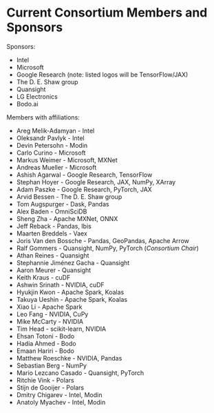 # Current Consortium Members and Sponsors

Sponsors:

- Intel
- Microsoft
- Google Research (note: listed logos will be TensorFlow/JAX)
- The D. E. Shaw group
- Quansight
- LG Electronics
- Bodo.ai

Members with affiliations:

- Areg Melik-Adamyan - Intel
- Oleksandr Pavlyk - Intel
- Devin Petersohn - Modin
- Carlo Curino - Microsoft
- Markus Weimer - Microsoft, MXNet
- Andreas Mueller - Microsoft
- Ashish Agarwal - Google Research, TensorFlow
- Stephan Hoyer - Google Research, JAX, NumPy, XArray
- Adam Paszke - Google Research, PyTorch, JAX
- Arvid Bessen - The D. E. Shaw group
- Tom Augspurger - Dask, Pandas
- Alex Baden - OmniSciDB
- Sheng Zha - Apache MXNet, ONNX
- Jeff Reback - Pandas, Ibis
- Maarten Breddels - Vaex
- Joris Van den Bossche - Pandas, GeoPandas, Apache Arrow
- Ralf Gommers - Quansight, NumPy, PyTorch (_Consortium Chair_)
- Athan Reines - Quansight
- Stephannie Jiménez Gacha - Quansight
- Aaron Meurer - Quansight
- Keith Kraus - cuDF
- Ashwin Srinath - NVIDIA, cuDF
- Hyukjin Kwon - Apache Spark, Koalas
- Takuya Ueshin - Apache Spark, Koalas
- Xiao Li - Apache Spark
- Leo Fang - NVIDIA, CuPy
- Mike McCarty - NVIDIA
- Tim Head - scikit-learn, NVIDIA
- Ehsan Totoni - Bodo
- Hadia Ahmed - Bodo
- Emaan Hariri - Bodo
- Matthew Roeschke - NVIDIA, Pandas
- Sebastian Berg - NumPy
- Mario Lezcano Casado - Quansight, PyTorch
- Ritchie Vink - Polars
- Stijn de Gooijer - Polars
- Dmitry Chigarev - Intel, Modin
- Anatoly Myachev - Intel, Modin
